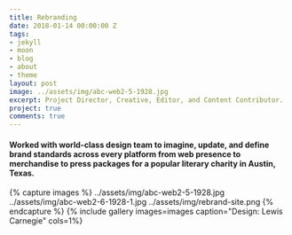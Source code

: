 ```yaml
---
title: Rebranding
date: 2018-01-14 00:00:00 Z
tags:
- jekyll
- moon
- blog
- about
- theme
layout: post
image: ../assets/img/abc-web2-5-1928.jpg
excerpt: Project Director, Creative, Editor, and Content Contributor.
project: true
comments: true
---
```


#### Worked with world-class design team to imagine, update, and define brand standards across every platform from web presence to merchandise to press packages for a popular literary charity in Austin, Texas. 
 
{% capture images %}
	../assets/img/abc-web2-5-1928.jpg
  ../assets/img/abc-web2-6-1928-1.jpg
  ../assets/img/rebrand-site.png
{% endcapture %}
{% include gallery images=images caption="Design: Lewis Carnegie" cols=1%}

